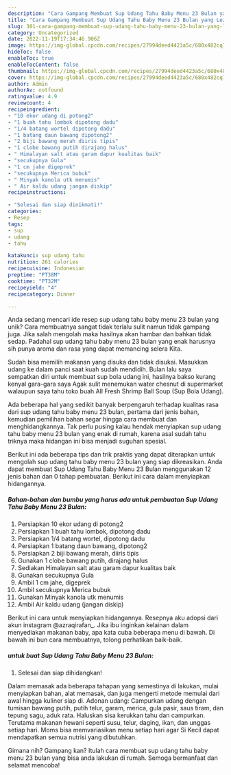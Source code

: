 ```yaml
---
description: "Cara Gampang Membuat Sup Udang Tahu Baby Menu 23 Bulan yang Lezat Sekali"
title: "Cara Gampang Membuat Sup Udang Tahu Baby Menu 23 Bulan yang Lezat Sekali"
slug: 301-cara-gampang-membuat-sup-udang-tahu-baby-menu-23-bulan-yang-lezat-sekali
category: Uncategorized
date: 2022-11-19T17:34:46.906Z
image: https://img-global.cpcdn.com/recipes/27994deed4423a5c/680x482cq70/sup-udang-tahu-baby-menu-23-bulan-foto-resep-utama.jpg
hideToc: false
enableToc: true
enableTocContent: false
thumbnail: https://img-global.cpcdn.com/recipes/27994deed4423a5c/680x482cq70/sup-udang-tahu-baby-menu-23-bulan-foto-resep-utama.jpg
cover: https://img-global.cpcdn.com/recipes/27994deed4423a5c/680x482cq70/sup-udang-tahu-baby-menu-23-bulan-foto-resep-utama.jpg
author: Admin
authorAv: notfound
ratingvalue: 4.9
reviewcount: 4
recipeingredient:
- "10 ekor udang di potong2"
- "1 buah tahu lombok dipotong dadu"
- "1/4 batang wortel dipotong dadu"
- "1 batang daun bawang dipotong2"
- "2 biji bawang merah diiris tipis"
- "1 clobe bawang putih dirajang halus"
- " Himalayan salt atau garam dapur kualitas baik"
- "secukupnya Gula"
- "1 cm jahe digeprek"
- "secukupnya Merica bubuk"
- " Minyak kanola utk menumis"
- " Air kaldu udang jangan diskip"
recipeinstructions:

- "Selesai dan siap dinikmati!"
categories:
- Resep
tags:
- sup
- udang
- tahu

katakunci: sup udang tahu 
nutrition: 261 calories
recipecuisine: Indonesian
preptime: "PT38M"
cooktime: "PT32M"
recipeyield: "4"
recipecategory: Dinner

---
```





Anda sedang mencari ide resep sup udang tahu baby menu 23 bulan yang unik? Cara membuatnya sangat tidak terlalu sulit namun tidak gampang juga. Jika salah mengolah maka hasilnya akan hambar dan bahkan tidak sedap. Padahal sup udang tahu baby menu 23 bulan yang enak harusnya sih punya aroma dan rasa yang dapat memancing selera Kita.





Sudah bisa memilih makanan yang disuka dan tidak disukai. Masukkan udang ke dalam panci saat kuah sudah mendidih. Bulan lalu saya sempatkan diri untuk membuat sup bola udang ini, hasilnya bakso kurang kenyal gara-gara saya Agak sulit menemukan water chesnut di supermarket walaupun saya tahu toko buah All Fresh Shrimp Ball Soup (Sup Bola Udang).

Ada beberapa hal yang sedikit banyak berpengaruh terhadap kualitas rasa dari sup udang tahu baby menu 23 bulan, pertama dari jenis bahan, kemudian pemilihan bahan segar hingga cara membuat dan menghidangkannya. Tak perlu pusing kalau hendak menyiapkan sup udang tahu baby menu 23 bulan yang enak di rumah, karena asal sudah tahu triknya maka hidangan ini bisa menjadi suguhan spesial.






Berikut ini ada beberapa tips dan trik praktis yang dapat diterapkan untuk mengolah sup udang tahu baby menu 23 bulan yang siap dikreasikan. Anda dapat membuat Sup Udang Tahu Baby Menu 23 Bulan menggunakan 12 jenis bahan dan 0 tahap pembuatan. Berikut ini cara dalam menyiapkan hidangannya.

<!--inarticleads1-->

##### Bahan-bahan dan bumbu yang harus ada untuk pembuatan Sup Udang Tahu Baby Menu 23 Bulan:

1. Persiapkan 10 ekor udang di potong2
1. Persiapkan 1 buah tahu lombok, dipotong dadu
1. Persiapkan 1/4 batang wortel, dipotong dadu
1. Persiapkan 1 batang daun bawang, dipotong2
1. Persiapkan 2 biji bawang merah, diiris tipis
1. Gunakan 1 clobe bawang putih, dirajang halus
1. Sediakan  Himalayan salt atau garam dapur kualitas baik
1. Gunakan secukupnya Gula
1. Ambil 1 cm jahe, digeprek
1. Ambil secukupnya Merica bubuk
1. Gunakan  Minyak kanola utk menumis
1. Ambil  Air kaldu udang (jangan diskip)


Berikut ini cara untuk menyiapkan hidangannya. Resepnya aku adopsi dari akun instagram @azraqirafan_. Jika ibu inginkan kelainan dalam menyediakan makanan baby, apa kata cuba beberapa menu di bawah. Di bawah ini bun cara membuatnya, tolong perhatikan baik-baik. 

<!--inarticleads2-->

#####  untuk buat Sup Udang Tahu Baby Menu 23 Bulan:


1. Selesai dan siap dihidangkan!

Dalam memasak ada beberapa tahapan yang semestinya di lakukan, mulai menyiapkan bahan, alat memasak, dan juga mengerti metode memulai dari awal hingga kuliner siap di. Adonan udang: Campurkan udang dengan tumisan bawang putih, putih telur, garam, merica, gula pasir, saus tiram, dan tepung sagu, aduk rata. Haluskan sisa kerukkan tahu dan campurkan. Terutama makanan hewani seperti susu, telur, daging, ikan, dan unggas setiap hari. Moms bisa memvariasikan menu setiap hari agar Si Kecil dapat mendapatkan semua nutrisi yang dibutuhkan. 

Gimana nih? Gampang kan? Itulah cara membuat sup udang tahu baby menu 23 bulan yang bisa anda lakukan di rumah. Semoga bermanfaat dan selamat mencoba!
